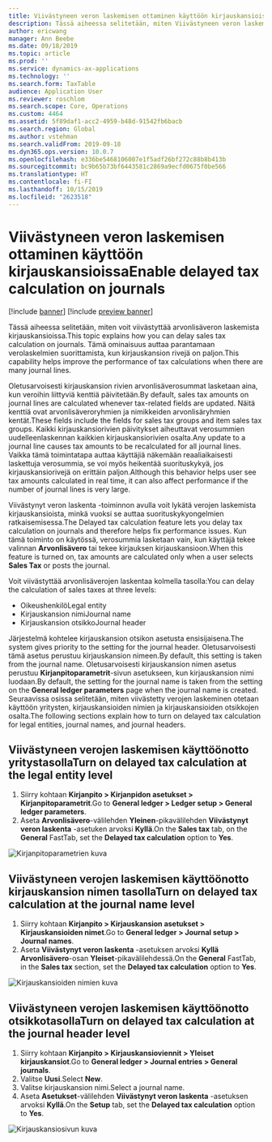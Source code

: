 ```yaml
---
title: Viivästyneen veron laskemisen ottaminen käyttöön kirjauskansioissa
description: Tässä aiheessa selitetään, miten Viivästyneen veron laskeminen -toiminto otetaan käyttöön auttamaan verolaskelmien suorittamista, kun kirjauskansion rivejä on erittäin paljon.
author: ericwang
manager: Ann Beebe
ms.date: 09/18/2019
ms.topic: article
ms.prod: ''
ms.service: dynamics-ax-applications
ms.technology: ''
ms.search.form: TaxTable
audience: Application User
ms.reviewer: roschlom
ms.search.scope: Core, Operations
ms.custom: 4464
ms.assetid: 5f89daf1-acc2-4959-b48d-91542fb6bacb
ms.search.region: Global
ms.author: vstehman
ms.search.validFrom: 2019-09-18
ms.dyn365.ops.version: 10.0.7
ms.openlocfilehash: e336be5468106007e1f5adf26bf272c88b8b413b
ms.sourcegitcommit: bc9b65b73bf6443581c2869a9ecfd0675f0be566
ms.translationtype: HT
ms.contentlocale: fi-FI
ms.lasthandoff: 10/15/2019
ms.locfileid: "2623518"
---
```

# <a name="enable-delayed-tax-calculation-on-journals"></a><span data-ttu-id="eb83c-103">Viivästyneen veron laskemisen ottaminen käyttöön kirjauskansioissa</span><span class="sxs-lookup"><span data-stu-id="eb83c-103">Enable delayed tax calculation on journals</span></span>
[!include [banner](../includes/banner.md)]
[!include [preview banner](../includes/preview-banner.md)]

<span data-ttu-id="eb83c-104">Tässä aiheessa selitetään, miten voit viivästyttää arvonlisäveron laskemista kirjauskansioissa.</span><span class="sxs-lookup"><span data-stu-id="eb83c-104">This topic explains how you can delay sales tax calculation on journals.</span></span> <span data-ttu-id="eb83c-105">Tämä ominaisuus auttaa parantamaan verolaskelmien suorittamista, kun kirjauskansion rivejä on paljon.</span><span class="sxs-lookup"><span data-stu-id="eb83c-105">This capability helps improve the performance of tax calculations when there are many journal lines.</span></span>

<span data-ttu-id="eb83c-106">Oletusarvoisesti kirjauskansion rivien arvonlisäverosummat lasketaan aina, kun veroihin liittyviä kenttiä päivitetään.</span><span class="sxs-lookup"><span data-stu-id="eb83c-106">By default, sales tax amounts on journal lines are calculated whenever tax-related fields are updated.</span></span> <span data-ttu-id="eb83c-107">Näitä kenttiä ovat arvonlisäveroryhmien ja nimikkeiden arvonlisäryhmien kentät.</span><span class="sxs-lookup"><span data-stu-id="eb83c-107">These fields include the fields for sales tax groups and item sales tax groups.</span></span> <span data-ttu-id="eb83c-108">Kaikki kirjauskansiorivien päivitykset aiheuttavat verosummien uudelleenlaskennan kaikkien kirjauskansiorivien osalta.</span><span class="sxs-lookup"><span data-stu-id="eb83c-108">Any update to a journal line causes tax amounts to be recalculated for all journal lines.</span></span> <span data-ttu-id="eb83c-109">Vaikka tämä toimintatapa auttaa käyttäjiä näkemään reaaliaikaisesti laskettuja verosummia, se voi myös heikentää suorituskykyä, jos kirjauskansiorivejä on erittäin paljon.</span><span class="sxs-lookup"><span data-stu-id="eb83c-109">Although this behavior helps user see tax amounts calculated in real time, it can also affect performance if the number of journal lines is very large.</span></span>

<span data-ttu-id="eb83c-110">Viivästynyt veron laskenta -toiminnon avulla voit lykätä verojen laskemista kirjauskansioista, minkä vuoksi se auttaa suorituskykyongelmien ratkaisemisessa.</span><span class="sxs-lookup"><span data-stu-id="eb83c-110">The Delayed tax calculation feature lets you delay tax calculation on journals and therefore helps fix performance issues.</span></span> <span data-ttu-id="eb83c-111">Kun tämä toiminto on käytössä, verosummia lasketaan vain, kun käyttäjä tekee valinnan **Arvonlisävero** tai tekee kirjauksen kirjauskansioon.</span><span class="sxs-lookup"><span data-stu-id="eb83c-111">When this feature is turned on, tax amounts are calculated only when a user selects **Sales Tax** or posts the journal.</span></span>

<span data-ttu-id="eb83c-112">Voit viivästyttää arvonlisäverojen laskentaa kolmella tasolla:</span><span class="sxs-lookup"><span data-stu-id="eb83c-112">You can delay the calculation of sales taxes at three levels:</span></span>

- <span data-ttu-id="eb83c-113">Oikeushenkilö</span><span class="sxs-lookup"><span data-stu-id="eb83c-113">Legal entity</span></span>
- <span data-ttu-id="eb83c-114">Kirjauskansion nimi</span><span class="sxs-lookup"><span data-stu-id="eb83c-114">Journal name</span></span>
- <span data-ttu-id="eb83c-115">Kirjauskansion otsikko</span><span class="sxs-lookup"><span data-stu-id="eb83c-115">Journal header</span></span>

<span data-ttu-id="eb83c-116">Järjestelmä kohtelee kirjauskansion otsikon asetusta ensisijaisena.</span><span class="sxs-lookup"><span data-stu-id="eb83c-116">The system gives priority to the setting for the journal header.</span></span> <span data-ttu-id="eb83c-117">Oletusarvoisesti tämä asetus perustuu kirjauskansion nimeen.</span><span class="sxs-lookup"><span data-stu-id="eb83c-117">By default, this setting is taken from the journal name.</span></span> <span data-ttu-id="eb83c-118">Oletusarvoisesti kirjauskansion nimen asetus perustuu **Kirjanpitoparametrit**-sivun asetukseen, kun kirjauskansion nimi luodaan.</span><span class="sxs-lookup"><span data-stu-id="eb83c-118">By default, the setting for the journal name is taken from the setting on the **General ledger parameters** page when the journal name is created.</span></span> <span data-ttu-id="eb83c-119">Seuraavissa osissa selitetään, miten viivästetty verojen laskeminen otetaan käyttöön yritysten, kirjauskansioiden nimien ja kirjauskansioiden otsikkojen osalta.</span><span class="sxs-lookup"><span data-stu-id="eb83c-119">The following sections explain how to turn on delayed tax calculation for legal entities, journal names, and journal headers.</span></span>

## <a name="turn-on-delayed-tax-calculation-at-the-legal-entity-level"></a><span data-ttu-id="eb83c-120">Viivästyneen verojen laskemisen käyttöönotto yritystasolla</span><span class="sxs-lookup"><span data-stu-id="eb83c-120">Turn on delayed tax calculation at the legal entity level</span></span>

1. <span data-ttu-id="eb83c-121">Siirry kohtaan **Kirjanpito \> Kirjanpidon asetukset \> Kirjanpitoparametrit**.</span><span class="sxs-lookup"><span data-stu-id="eb83c-121">Go to **General ledger \> Ledger setup \> General ledger parameters**.</span></span>
2. <span data-ttu-id="eb83c-122">Aseta **Arvonlisävero**-välilehden **Yleinen**-pikavälilehden **Viivästynyt veron laskenta** -asetuken arvoksi **Kyllä**.</span><span class="sxs-lookup"><span data-stu-id="eb83c-122">On the **Sales tax** tab, on the **General** FastTab, set the **Delayed tax calculation** option to **Yes**.</span></span>

![Kirjanpitoparametrien kuva](media/delayed-tax-calculation-gl.png)

## <a name="turn-on-delayed-tax-calculation-at-the-journal-name-level"></a><span data-ttu-id="eb83c-124">Viivästyneen verojen laskemisen käyttöönotto kirjauskansion nimen tasolla</span><span class="sxs-lookup"><span data-stu-id="eb83c-124">Turn on delayed tax calculation at the journal name level</span></span>

1. <span data-ttu-id="eb83c-125">Siirry kohtaan **Kirjanpito \> Kirjauskansion asetukset \> Kirjauskansioiden nimet**.</span><span class="sxs-lookup"><span data-stu-id="eb83c-125">Go to **General ledger \> Journal setup \> Journal names**.</span></span>
2. <span data-ttu-id="eb83c-126">Aseta **Viivästynyt veron laskenta** -asetuksen arvoksi **Kyllä** **Arvonlisävero**-osan **Yleiset**-pikavälilehdessä.</span><span class="sxs-lookup"><span data-stu-id="eb83c-126">On the **General** FastTab, in the **Sales tax** section, set the **Delayed tax calculation** option to **Yes**.</span></span>

![Kirjauskansioiden nimien kuva](media/delayed-tax-calculation-journal-name.png)

## <a name="turn-on-delayed-tax-calculation-at-the-journal-header-level"></a><span data-ttu-id="eb83c-128">Viivästyneen verojen laskemisen käyttöönotto otsikkotasolla</span><span class="sxs-lookup"><span data-stu-id="eb83c-128">Turn on delayed tax calculation at the journal header level</span></span>

1. <span data-ttu-id="eb83c-129">Siirry kohtaan **Kirjanpito \> Kirjauskansioviennit \> Yleiset kirjauskansiot**.</span><span class="sxs-lookup"><span data-stu-id="eb83c-129">Go to **General ledger \> Journal entries \> General journals**.</span></span>
2. <span data-ttu-id="eb83c-130">Valitse **Uusi**.</span><span class="sxs-lookup"><span data-stu-id="eb83c-130">Select **New**.</span></span>
3. <span data-ttu-id="eb83c-131">Valitse kirjauskansion nimi.</span><span class="sxs-lookup"><span data-stu-id="eb83c-131">Select a journal name.</span></span>
4. <span data-ttu-id="eb83c-132">Aseta **Asetukset**-välilehden **Viivästynyt veron laskenta** -asetuksen arvoksi **Kyllä**.</span><span class="sxs-lookup"><span data-stu-id="eb83c-132">On the **Setup** tab, set the **Delayed tax calculation** option to **Yes**.</span></span>

![Kirjauskansiosivun kuva](media/delayed-tax-calculation-journal-header.png)
